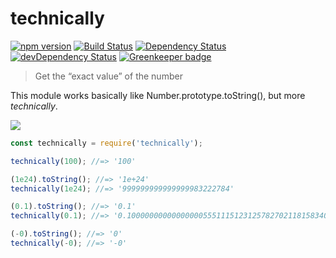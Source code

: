technically
===========

[![npm version][npm-image]][npm-url]
[![Build Status][travis-image]][travis-url]
[![Dependency Status][david-image]][david-url]
[![devDependency Status][david-dev-image]][david-dev-url]
[![Greenkeeper badge](https://badges.greenkeeper.io/hakatashi/technically.svg)](https://greenkeeper.io/)

[npm-image]: https://img.shields.io/npm/v/technically.svg
[npm-url]: https://www.npmjs.com/package/technically
[travis-image]: https://travis-ci.org/hakatashi/technically.svg?branch=master
[travis-url]: https://travis-ci.org/hakatashi/technically
[david-image]: https://david-dm.org/hakatashi/technically.svg
[david-url]: https://david-dm.org/hakatashi/technically
[david-dev-image]: https://david-dm.org/hakatashi/technically/dev-status.svg
[david-dev-url]: https://david-dm.org/hakatashi/technically#info=devDependencies

> Get the “exact value” of the number

This module works basically like Number.prototype.toString(), but more *technically*.

[![](http://imgs.xkcd.com/comics/technically.png)](http://xkcd.com/1475/)

```js
const technically = require('technically');

technically(100); //=> '100'

(1e24).toString(); //=> '1e+24'
technically(1e24); //=> '999999999999999983222784'

(0.1).toString(); //=> '0.1'
technically(0.1); //=> '0.1000000000000000055511151231257827021181583404541015625'

(-0).toString(); //=> '0'
technically(-0); //=> '-0'
```
